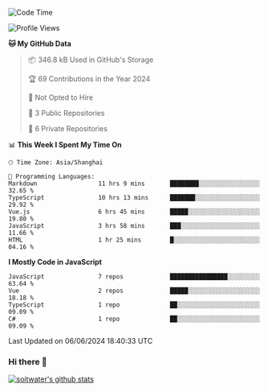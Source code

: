 <!--START_SECTION:waka-->
![Code Time](http://img.shields.io/badge/Code%20Time-3%2C563%20hrs%205%20mins-blue)

![Profile Views](http://img.shields.io/badge/Profile%20Views-0-blue)

**🐱 My GitHub Data** 

> 📦 346.8 kB Used in GitHub's Storage 
 > 
> 🏆 69 Contributions in the Year 2024
 > 
> 🚫 Not Opted to Hire
 > 
> 📜 3 Public Repositories 
 > 
> 🔑 6 Private Repositories 
 > 
📊 **This Week I Spent My Time On** 

```text
🕑︎ Time Zone: Asia/Shanghai

💬 Programming Languages: 
Markdown                 11 hrs 9 mins       ████████░░░░░░░░░░░░░░░░░   32.65 % 
TypeScript               10 hrs 13 mins      ███████░░░░░░░░░░░░░░░░░░   29.92 % 
Vue.js                   6 hrs 45 mins       █████░░░░░░░░░░░░░░░░░░░░   19.80 % 
JavaScript               3 hrs 58 mins       ███░░░░░░░░░░░░░░░░░░░░░░   11.66 % 
HTML                     1 hr 25 mins        █░░░░░░░░░░░░░░░░░░░░░░░░   04.16 % 
```

**I Mostly Code in JavaScript** 

```text
JavaScript               7 repos             ████████████████░░░░░░░░░   63.64 % 
Vue                      2 repos             █████░░░░░░░░░░░░░░░░░░░░   18.18 % 
TypeScript               1 repo              ██░░░░░░░░░░░░░░░░░░░░░░░   09.09 % 
C#                       1 repo              ██░░░░░░░░░░░░░░░░░░░░░░░   09.09 % 
```




 Last Updated on 06/06/2024 18:40:33 UTC
<!--END_SECTION:waka-->

### Hi there 👋
[![soitwater's github stats](https://github-readme-stats.vercel.app/api?username=soitwater)](https://github.com/soitwater/github-readme-stats)
